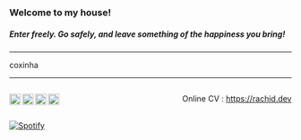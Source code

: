 <h3>Welcome to my house!</h3>
<h5>Enter freely. Go safely, and leave something of the happiness you bring!</h5>

---

<p>
    <p align="left">
    coxinha
    </p>
</p>

---

<p>
    <p style="display: inline-block">
        <a href="mailto:marcosrachid@gmail.com">
            <img align="left" alt="Marcos's e-mail" width="20px" src="https://simpleicons.now.sh/gmail/495f7e" />
        </a>
        <a href="https://www.instagram.com/marcosrachid/">
            <img align="left" alt="Marcos's Instagram" width="20px" src="https://simpleicons.now.sh/instagram/495f7e" />
        </a>
        <a href="https://www.linkedin.com/in/marcos-rachid
    ">
            <img align="left" alt="Marcos's LinkedIn" width="20px" src="https://simpleicons.now.sh/linkedin/495f7e" />
        </a>
        <a href="https://github.com/marcosrachid">
            <img align="left" alt="Marcos's github" width="20px" src="https://simpleicons.now.sh/github/495f7e" />
        </a>
    </p>
    <p  style="float: right; display: inline-block">
    Online CV : <a href="https://rachid.dev">https://rachid.dev</a>
    </p>
</p>

[![Spotify](https://marcosrachid.vercel.app/api/spotify)](https://open.spotify.com/user/12186968922)

